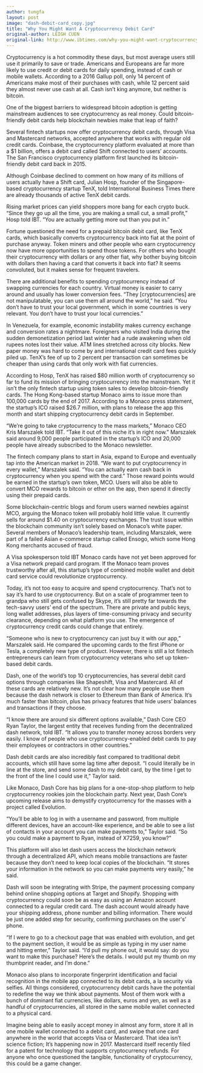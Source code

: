 ```yaml
---
author: tungfa
layout: post
image: "dash-debit-card_copy.jpg"
title: "Why You Might Want A Cryptocurrency Debit Card"
original-author: LEIGH CUEN  
original-link: http://www.ibtimes.com/why-you-might-want-cryptocurrency-debit-card-2577280
---
```


Cryptocurrency is a hot commodity these days, but most average users still use it primarily to save or trade. Americans and Europeans are far more likely to use credit or debit cards for daily spending, instead of cash or mobile wallets. According to a 2016 Gallup poll, only 14 percent of Americans make most of their purchases with cash, while 12 percent said they almost never use cash at all. Cash isn’t king anymore, but neither is bitcoin.

One of the biggest barriers to widespread bitcoin adoption is getting mainstream audiences to see cryptocurrency as real money. Could bitcoin-friendly debit cards help blockchain newbies make that leap of faith?

Several fintech startups now offer cryptocurrency debit cards, through Visa and Mastercard networks, accepted anywhere that works with regular old credit cards. Coinbase, the cryptocurrency platform evaluated at more than a $1 billion, offers a debit card called Shift connected to users’ accounts. The San Francisco cryptocurrency platform first launched its bitcoin-friendly debit card back in 2015.

Although Coinbase declined to comment on how many of its millions of users actually have a Shift card, Julian Hosp, founder of the Singapore-based cryptocurrency startup TenX, told International Business Times there are already thousands of active TenX debit cards.

Rising market prices can yield shoppers more bang for each crypto buck. “Since they go up all the time, you are making a small cut, a small profit,” Hosp told IBT. “You are actually getting more out than you put in.”

Fortune questioned the need for a prepaid bitcoin debit card, like TenX cards, which basically converts cryptocurrency back into fiat at the point of purchase anyway. Token miners and other people who earn cryptocurrency now have more opportunities to spend those tokens. For others who bought their cryptocurrency with dollars or any other fiat, why bother buying bitcoin with dollars then having a card that converts it back into fiat? It seems convoluted, but it makes sense for frequent travelers.

There are additional benefits to spending cryptocurrency instead of swapping currencies for each country. Virtual money is easier to carry around and usually has lower conversion fees. “They [cryptocurrencies] are not manipulatable, you can use them all around the world,” he said. “You don’t have to trust your local government, which in some countries is very relevant. You don’t have to trust your local currencies.”

In Venezuela, for example, economic instability makes currency exchange and conversion rates a nightmare. Foreigners who visited India during the sudden demonetization period last winter had a rude awakening when old rupees notes lost their value. ATM lines stretched across city blocks. New paper money was hard to come by and international credit card fees quickly piled up. TenX’s fee of up to 2 percent per transaction can sometimes be cheaper than using cards that only work with fiat currencies.

According to Hosp, TenX has raised $80 million worth of cryptocurrency so far to fund its mission of bringing cryptocurrency into the mainstream. Yet it isn’t the only fintech startup using token sales to develop bitcoin-friendly cards. The Hong Kong-based startup Monaco aims to issue more than 100,000 cards by the end of 2017. According to a Monaco press statement, the startup’s ICO raised $26.7 million, with plans to release the app this month and start shipping cryptocurrency debit cards in September.

“We’re going to take cryptocurrency to the mass markets,” Monaco CEO Kris Marszalek told IBT. “Take it out of this niche it’s in right now.” Marszalek said around 9,000 people participated in the startup’s ICO and 20,000 people have already subscribed to the Monaco newsletter.

The fintech company plans to start in Asia, expand to Europe and eventually tap into the American market in 2018. “We want to put cryptocurrency in every wallet,” Marszalek said. “You can actually earn cash back in cryptocurrency when you spend with the card.” Those reward points would be earned in the startup’s own token, MCO. Users will also be able to convert MCO rewards to bitcoin or ether on the app, then spend it directly using their prepaid cards.

Some blockchain-centric blogs and forum users warned newbies against MCO, arguing the Monaco token will probably hold little value. It currently sells for around $1.40 on cryptocurrency exchanges. The trust issue within the blockchain community isn’t solely based on Monaco’s white paper. Several members of Monaco’s leadership team, including Marszalek, were part of a failed Asian e-commerce startup called Ensogo, which some Hong Kong merchants accused of fraud.

A Visa spokesperson told IBT Monaco cards have not yet been approved for a Visa network prepaid card program. If the Monaco team proves trustworthy after all, this startup’s type of combined mobile wallet and debit card service could revolutionize cryptocurrency.

Today, it’s not too easy to acquire and spend cryptocurrency. That’s not to say it’s hard to use cryptocurrency. But on a scale of programmer teen to grandpa who still gets confused by Skype, it’s still pretty far towards the tech-savvy users’ end of the spectrum. There are private and public keys, long wallet addresses, plus layers of time-consuming privacy and security clearance, depending on what platform you use. The emergence of cryptocurrency credit cards could change that entirely.

“Someone who is new to cryptocurrency can just buy it with our app,” Marszalek said. He compared the upcoming cards to the first iPhone or Tesla, a completely new type of product. However, there is still a lot fintech entrepreneurs can learn from cryptocurrency veterans who set up token-based debit cards.

Dash, one of the world’s top 10 cryptocurrencies, has several debit card options through companies like Shapeshift, Visa and Mastercard. All of these cards are relatively new. It’s not clear how many people use them because the dash network is closer to Ethereum than Bank of America. It’s much faster than bitcoin, plus has privacy features that hide users’ balances and transactions if they choose.

“I know there are around six different options available,” Dash Core CEO Ryan Taylor, the largest entity that receives funding from the decentralized dash network, told IBT. “It allows you to transfer money across borders very easily. I know of people who use cryptocurrency-enabled debit cards to pay their employees or contractors in other countries.”

Dash debit cards are also incredibly fast compared to traditional debit accounts, which still have some lag time after deposit. “I could literally be in line at the store, and send some dash to my debit card, by the time I get to the front of the line I could use it,” Taylor said.

Like Monaco, Dash Core has big plans for a one-stop-shop platform to help cryptocurrency rookies join the blockchain party. Next year, Dash Core’s upcoming release aims to demystify cryptocurrency for the masses with a project called Evolution.  

“You’ll be able to log in with a username and password, from multiple different devices, have an account-like experience, and be able to see a list of contacts in your account you can make payments to,” Taylor said. “So you could make a payment to Ryan, instead of X7259, you know?”

This platform will also let dash users access the blockchain network through a decentralized API, which means mobile transactions are faster because they don’t need to keep local copies of the blockchain. “It stores your information in the network so you can make payments very easily,” he said.

Dash will soon be integrating with Stripe, the payment processing company behind online shopping options at Target and Shopify. Shopping with cryptocurrency could soon be as easy as using an Amazon account connected to a regular credit card. The dash account would already have your shipping address, phone number and billing information. There would be just one added step for security, confirming purchases on the user's’ phone.

“If I were to go to a checkout page that was enabled with evolution, and get to the payment section, it would be as simple as typing in my user name and hitting enter,” Taylor said. “I’d pull my phone out, it would say: do you want to make this purchase? Here’s the details. I would put my thumb on my thumbprint reader, and I’m done.”

Monaco also plans to incorporate fingerprint identification and facial recognition in the mobile app connected to its debit cards, a la security via selfies. All things considered, cryptocurrency debit cards have the potential to redefine the way we think about payments. Most of them work with a bunch of dominant fiat currencies, like dollars, euros and yen, as well as a handful of cryptocurrencies, all stored in the same mobile wallet connected to a physical card.

Imagine being able to easily accept money in almost any form, store it all in one mobile wallet connected to a debit card, and swipe that one card anywhere in the world that accepts Visa or Mastercard. That idea isn’t science fiction; It’s happening now in 2017. Mastercard itself recently filed for a patent for technology that supports cryptocurrency refunds. For anyone who once questioned the tangible, functionality of cryptocurrency, this could be a game changer.
